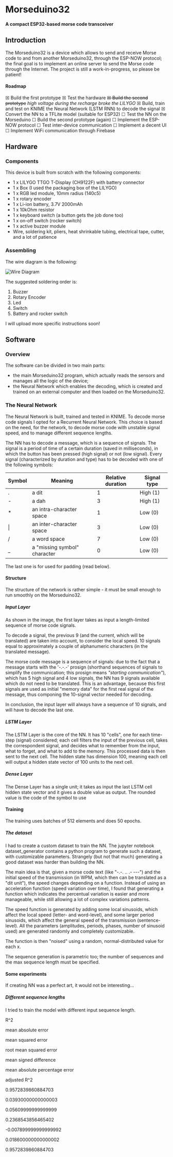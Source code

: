 



# Morseduino32
#### A compact ESP32-based morse code transceiver
## Introduction
The Morseduino32 is a device which allows to send and receive Morse code to and from another Morseduino32, through the ESP-NOW protocol; the final goal is to implement an online server to send the Morse code through the Internet. The project is still a work-in-progress, so please be patient!

#### Roadmap
☒ Build the first prototype
☒ Test the hardware
~~☒ Build the second prototype~~ *high voltage during the recharge broke the LILYGO*
☒ Build, train and test on KNIME the Neural Network (LSTM RNN) to decode the signal
☒ Convert the NN to a TFLite model (suitable for ESP32)
☐ Test the NN on the Morseduino
☐ Build the second prototype (again)
☐ Implement the ESP-NOW protocol
☐ Test inter-device communication
☐ Implement a decent UI
☐ Implement WiFi communication through Firebase

## Hardware
### Components
This device is built from scratch with the following components:
- 1 x LILYGO TTGO T-Display (CH9122F) with battery connector
- 1 x Box (I used the packaging box of the LILYGO)
- 1 x RGB led module, 10mm radius (140c5)
- 1 x rotary encoder
- 1 x Li-ion battery, 3.7V 2000mAh
- 1 x 10kOhm resistor
- 1 x keyboard switch (a button gets the job done too)
- 1 x on-off switch (rocker switch)
- 1 x active buzzer module
- Wire, soldering kit, pliers, heat shrinkable tubing, electrical tape, cutter, and a lot of patience

### Assembling
The wire diagram is the following:

![Wire Diagram](/media/wire_diagram.jpg "Wire Diagram")

The suggested soldering order is:
1.  Buzzer
2.  Rotary Encoder
3.  Led
4.  Switch
5.  Battery and rocker switch

I will upload more specific instructions soon!

## Software
### Overview
The software can be divided in two main parts:
- the main Morseduino32 program, which actually reads the sensors and manages all the logic of the device;
- the Neural Network which enables the decoding, which is created and trained on an external computer and then loaded on the Morseduino32.

### The Neural Network
The Neural Network is built, trained and tested in KNIME. To decode morse code signals I opted for a Recurrent Neural Network.
This choice is based on the need, for the network, to decode morse code with unstable signal speed, and to manage different sequence lengths.

The NN has to decode a message, which is a sequence of signals. The signal is a period of time of a certain duration (saved in milliseconds), in which the button has been pressed (high signal) or not (low signal).
Every signal (characterized by duration and type) has to be decoded with one of the following symbols:

| Symbol | Meaning | Relative duration | Signal type |
| ---|---|--- | --- |
| .  | a dit |1 |High (1) |
| -  |  a dah|3 | High (1)|
| * |   an intra-character space |1 | Low (0)|
| &#124; |   an inter-character space | 3|Low (0) |
|  / |  a word space | 7| Low (0)|
| _ |  a "missing symbol" character|0 |Low (0) |

The last one is for used for padding (read below).

#### Structure
The structure of the network is rather simple - it must be small enough to run smoothly on the Morseduino32.
##### Input Layer
As shown in the image, the first layer takes as input a length-limited sequence of morse code signals.

To decode a signal, the previous 9 (and the current, which will be translated) are taken into account, to consider the local speed. 10 signals equal to approximately a couple of alphanumeric characters (in the translated message).

The morse code message is a sequence of signals: due to the fact that a message starts with the '-.-.-' prosign (shorthand sequences of signals to simplify the communication; this prosign means *"starting communication"*), which has 5 high signal and 4 low signals, the NN has 9 signals available which do not need to be translated.
This is an advantage, because this first signals are used as initial "memory data" for the first real signal of the message, thus componing the 10-signal vector needed for decoding.

In conclusion, the input layer will always have a sequence of 10 signals, and will have to decode the last one.

##### LSTM Layer
The LSTM Layer is the core of the NN. It has 10 "cells", one for each time-step (signal) considered; each cell filters the input of the previous cell, takes the correspondent signal, and decides what to remember from the input, what to forget, and what to add to the memory. This processed data is then sent to the next cell. The hidden state has dimension 100, meaning each cell will output a hidden state vector of 100 units to the next cell.

##### Dense Layer
The Dense Layer has a single unit; it takes as input the last LSTM cell hidden state vector and it gives a double value as output. The rounded value is the code of the symbol to use

#### Training
The training uses batches of 512 elements and does 50 epochs.

##### The dataset
I had to create a custom dataset to train the NN. The jupyter notebook dataset_generator contains a python program to generate such a dataset, with customizable parameters. Strangely (but not that much) generating a good dataset was harder than building the NN.

The main idea is that, given a morse code text (like "-.-. .. .- ---") and the initial speed of the transmission (in WPM, which then can be translated as a "dit unit"), the speed changes depending on a function. Instead of using an acceleration function (speed variation over time), I found that generating a function which indicates the percentual variation is easier and more manageable, while still allowing a lot of complex variations patterns.

The speed function is generated by adding some local sinusoids, which affect the local speed (letter- and word-level), and some larger period sinusoids, which affect the general speed of the transmission (sentence-level). All the parameters (amplitudes, periods, phases, number of sinusoid used) are generated randomly and completely customizable.

The function is then "noised" using a random, normal-distributed value for each x.

The sequence generation is parametric too; the number of sequences and the max sequence length must be specified.

#### Some experiments
If creating NN was a perfect art, it would not be interesting...

##### Different sequence lengths
I tried to train the model with different input sequence length.















R^2

mean absolute error

mean squared error

root mean squared error

mean signed difference

mean absolute percentage error

adjusted R^2

0.9572839860884703

0.03930000000000003

0.05609999999999999

0.2368543856465402

-0.007899999999999992

0.018600000000000002

0.9572839860884703
